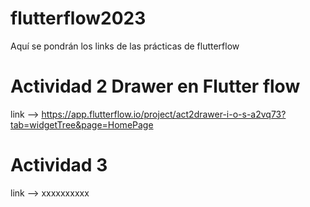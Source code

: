 # flutterflow2023
Aquí se pondrán los links de las prácticas de flutterflow

# Actividad 2 Drawer en Flutter flow
  link --> https://app.flutterflow.io/project/act2drawer-i-o-s-a2vq73?tab=widgetTree&page=HomePage

# Actividad 3
  link --> xxxxxxxxxx

